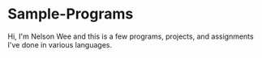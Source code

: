 # Sample-Programs

Hi, I'm Nelson Wee and this is a few programs, projects, and assignments I've done in various languages.
